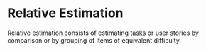 # Relative Estimation


Relative estimation consists of estimating tasks or user stories by
comparison or by grouping of items of equivalent difficulty.

